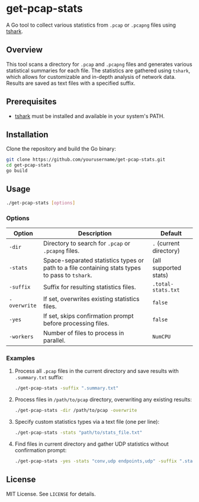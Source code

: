 # get-pcap-stats

A Go tool to collect various statistics from `.pcap` or `.pcapng` files using [tshark](https://tshark.dev/).

## Overview

This tool scans a directory for `.pcap` and `.pcapng` files and generates various statistical summaries for each file. The statistics are gathered using `tshark`, which allows for customizable and in-depth analysis of network data. Results are saved as text files with a specified suffix.

## Prerequisites

- [tshark](https://www.wireshark.org/docs/man-pages/tshark.html) must be installed and available in your system's PATH.

## Installation

Clone the repository and build the Go binary:

```bash
git clone https://github.com/yourusername/get-pcap-stats.git
cd get-pcap-stats
go build
```

## Usage

```bash
./get-pcap-stats [options]
```

### Options

| Option         | Description                                                                                             | Default                     |
|----------------|---------------------------------------------------------------------------------------------------------|-----------------------------|
| `-dir`         | Directory to search for `.pcap` or `.pcapng` files.                                                     | `.` (current directory)     |
| `-stats`       | Space-separated statistics types or path to a file containing stats types to pass to `tshark`.          | (all supported stats)       |
| `-suffix`      | Suffix for resulting statistics files.                                                                  | `.total-stats.txt`          |
| `-overwrite`   | If set, overwrites existing statistics files.                                                           | `false`                     |
| `-yes`         | If set, skips confirmation prompt before processing files.                                              | `false`                     |
| `-workers`     | Number of files to process in parallel.                                                                 | `NumCPU`                    |

### Examples

1. Process all `.pcap` files in the current directory and save results with `.summary.txt` suffix:
   ```bash
   ./get-pcap-stats -suffix ".summary.txt"
   ```

2. Process files in `/path/to/pcap` directory, overwriting any existing results:
   ```bash
   ./get-pcap-stats -dir /path/to/pcap -overwrite
   ```

3. Specify custom statistics types via a text file (one per line):
   ```bash
   ./get-pcap-stats -stats "path/to/stats_file.txt"
   ```

4. Find files in current directory and gather UDP statistics without confirmation prompt:
   ```bash
   ./get-pcap-stats -yes -stats "conv,udp endpoints,udp" -suffix ".stats-udp.txt"
   ```

## License

MIT License. See `LICENSE` for details.
